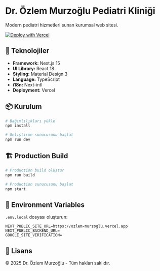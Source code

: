 # Dr. Özlem Murzoğlu Pediatri Kliniği

Modern pediatri hizmetleri sunan kurumsal web sitesi.

[![Deploy with Vercel](https://vercel.com/button)](https://vercel.com/new/clone?repository-url=https://github.com/mahirkurt/ozlem-murzoglu)

## 🚀 Teknolojiler

- **Framework:** Next.js 15
- **UI Library:** React 18
- **Styling:** Material Design 3
- **Language:** TypeScript
- **i18n:** Next-intl
- **Deployment:** Vercel

## 📦 Kurulum

```bash
# Bağımlılıkları yükle
npm install

# Geliştirme sunucusunu başlat
npm run dev
```

## 🏗️ Production Build

```bash
# Production build oluştur
npm run build

# Production sunucusunu başlat
npm start
```

## 🔧 Environment Variables

`.env.local` dosyası oluşturun:

```env
NEXT_PUBLIC_SITE_URL=https://ozlem-murzoglu.vercel.app
NEXT_PUBLIC_BACKEND_URL=
GOOGLE_SITE_VERIFICATION=
```

## 📝 Lisans

© 2025 Dr. Özlem Murzoğlu - Tüm hakları saklıdır.
